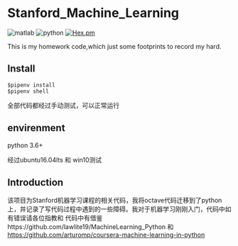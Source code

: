 # Stanford_Machine_Learning
![matlab](https://img.shields.io/badge/language-matlab-orange.svg)
![python](https://img.shields.io/badge/language-python-blue.svg)
[![Hex.pm](https://img.shields.io/hexpm/l/plug.svg)](https://github.com/Rouzip/Stanford_Machine_Learning/blob/master/LICENSE)

This is my homework code,which just some footprints to record my hard.



## Install

```shell
$pipenv install
$pipenv shell
```

全部代码都经过手动测试，可以正常运行

## envirenment

python 3.6+

经过ubuntu16.04lts 和 win10测试

## Introduction

该项目为Stanford机器学习课程的相关代码，我将octave代码迁移到了python上，并记录了写代码过程中遇到的一些障碍。我对于机器学习刚刚入门，代码中如有错误请各位指教和
代码中有借鉴https://github.com/lawlite19/MachineLearning_Python 和 https://github.com/arturomp/coursera-machine-learning-in-python

